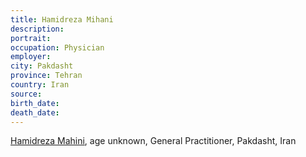 ```yaml
---
title: Hamidreza Mihani	
description: 
portrait: 
occupation: Physician
employer: 
city: Pakdasht
province: Tehran
country: Iran
source: 
birth_date: 
death_date: 
---
```


<a href="https://iran-hrm.com/index.php/2020/03/31/dozens-of-iranian-doctors-died-during-irans-coronavirus-crisis/">Hamidreza Mahini</a>, age unknown, General Practitioner, Pakdasht, Iran
